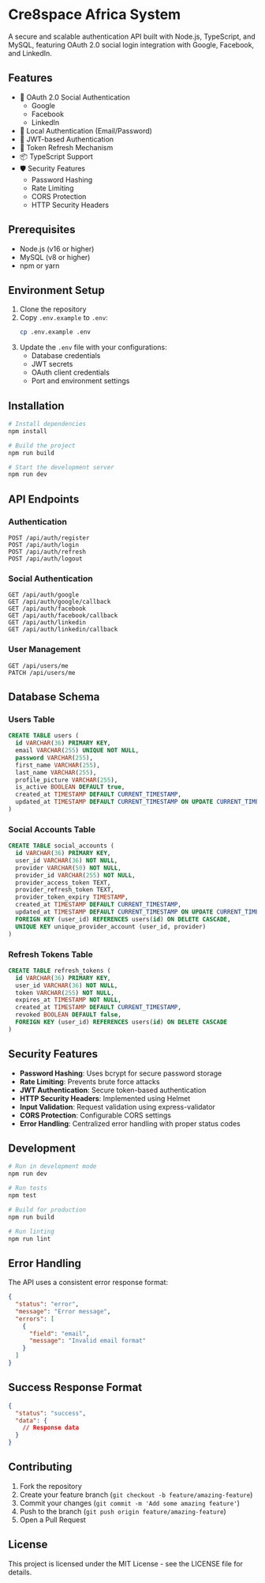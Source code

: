 # Cre8space Africa System

A secure and scalable authentication API built with Node.js, TypeScript, and MySQL, featuring OAuth 2.0 social login integration with Google, Facebook, and LinkedIn.

## Features

- 🔐 OAuth 2.0 Social Authentication
  - Google
  - Facebook
  - LinkedIn
- 👤 Local Authentication (Email/Password)
- 🎫 JWT-based Authentication
- 🔄 Token Refresh Mechanism
- 📦 TypeScript Support
- 🛡️ Security Features
  - Password Hashing
  - Rate Limiting
  - CORS Protection
  - HTTP Security Headers

## Prerequisites

- Node.js (v16 or higher)
- MySQL (v8 or higher)
- npm or yarn

## Environment Setup

1. Clone the repository
2. Copy `.env.example` to `.env`:
   ```bash
   cp .env.example .env
   ```
3. Update the `.env` file with your configurations:
   - Database credentials
   - JWT secrets
   - OAuth client credentials
   - Port and environment settings

## Installation

```bash
# Install dependencies
npm install

# Build the project
npm run build

# Start the development server
npm run dev
```

## API Endpoints

### Authentication

```
POST /api/auth/register
POST /api/auth/login
POST /api/auth/refresh
POST /api/auth/logout
```

### Social Authentication

```
GET /api/auth/google
GET /api/auth/google/callback
GET /api/auth/facebook
GET /api/auth/facebook/callback
GET /api/auth/linkedin
GET /api/auth/linkedin/callback
```

### User Management

```
GET /api/users/me
PATCH /api/users/me
```

## Database Schema

### Users Table
```sql
CREATE TABLE users (
  id VARCHAR(36) PRIMARY KEY,
  email VARCHAR(255) UNIQUE NOT NULL,
  password VARCHAR(255),
  first_name VARCHAR(255),
  last_name VARCHAR(255),
  profile_picture VARCHAR(255),
  is_active BOOLEAN DEFAULT true,
  created_at TIMESTAMP DEFAULT CURRENT_TIMESTAMP,
  updated_at TIMESTAMP DEFAULT CURRENT_TIMESTAMP ON UPDATE CURRENT_TIMESTAMP
)
```

### Social Accounts Table
```sql
CREATE TABLE social_accounts (
  id VARCHAR(36) PRIMARY KEY,
  user_id VARCHAR(36) NOT NULL,
  provider VARCHAR(50) NOT NULL,
  provider_id VARCHAR(255) NOT NULL,
  provider_access_token TEXT,
  provider_refresh_token TEXT,
  provider_token_expiry TIMESTAMP,
  created_at TIMESTAMP DEFAULT CURRENT_TIMESTAMP,
  updated_at TIMESTAMP DEFAULT CURRENT_TIMESTAMP ON UPDATE CURRENT_TIMESTAMP,
  FOREIGN KEY (user_id) REFERENCES users(id) ON DELETE CASCADE,
  UNIQUE KEY unique_provider_account (user_id, provider)
)
```

### Refresh Tokens Table
```sql
CREATE TABLE refresh_tokens (
  id VARCHAR(36) PRIMARY KEY,
  user_id VARCHAR(36) NOT NULL,
  token VARCHAR(255) NOT NULL,
  expires_at TIMESTAMP NOT NULL,
  created_at TIMESTAMP DEFAULT CURRENT_TIMESTAMP,
  revoked BOOLEAN DEFAULT false,
  FOREIGN KEY (user_id) REFERENCES users(id) ON DELETE CASCADE
)
```

## Security Features

- **Password Hashing**: Uses bcrypt for secure password storage
- **Rate Limiting**: Prevents brute force attacks
- **JWT Authentication**: Secure token-based authentication
- **HTTP Security Headers**: Implemented using Helmet
- **Input Validation**: Request validation using express-validator
- **CORS Protection**: Configurable CORS settings
- **Error Handling**: Centralized error handling with proper status codes

## Development

```bash
# Run in development mode
npm run dev

# Run tests
npm test

# Build for production
npm run build

# Run linting
npm run lint
```

## Error Handling

The API uses a consistent error response format:

```json
{
  "status": "error",
  "message": "Error message",
  "errors": [
    {
      "field": "email",
      "message": "Invalid email format"
    }
  ]
}
```

## Success Response Format

```json
{
  "status": "success",
  "data": {
    // Response data
  }
}
```

## Contributing

1. Fork the repository
2. Create your feature branch (`git checkout -b feature/amazing-feature`)
3. Commit your changes (`git commit -m 'Add some amazing feature'`)
4. Push to the branch (`git push origin feature/amazing-feature`)
5. Open a Pull Request

## License

This project is licensed under the MIT License - see the LICENSE file for details.